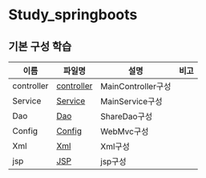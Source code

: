 # Study_springboots
## 기본 구성 학습

|이름|파일명|설명|비고|
|---|---|---|---|
|controller|[controller](./src/main/java/com/bwh/study_springboots/controller/Main_Controller.java)|MainController구성||
|Service|[Service](./src/main/java/com/bwh/study_springboots/Service/MainService.java)|MainService구성||
|Dao|[Dao](./src/main/java/com/bwh/study_springboots/dao/SharedDao.java)|ShareDao구성||
|Config|[Config](./src/main/java/com/bwh/study_springboots/configs/WebMvcConfig.java)|WebMvc구성||
|Xml|[Xml](./src/main/resources/sqlmapper/mysql/exampleMapper.xml)|Xml구성||
|jsp|[JSP](./src/main/webapp/WEB-INF/views/main.jsp)|jsp구성||

